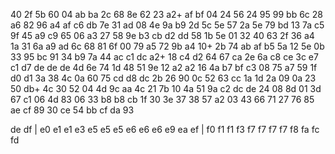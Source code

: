 40
2f  5b
60
04	ab  ba
2c
68  8e
62
23	a2+	af  bf
04
24	56
24
95  99  bb
6c
28  a6
82
96  a4	af	c6	db
7e
31  ad
08
4e  9a	b9
2d
5c  5e
57
2a  5e  79  bd
13
7a  c5
9f
45	a9	c9
65
06  a3
27
58	9e  b3	cb	d2	dd
58
1b	5e
01
32  40  63
2f
36  a4
1a
31	6a	a9  ad
6c
68  81
6f
00	79	a5
72
9b	a4
10+
2b  74  ab  af  b5
5a
12  5e
0b
33	95	bc
91
34	b9
7a
44	ac  c1  dc
a2+
18	c4
d2
64  67	ca
2e
6a  c8
ce
3c	e7  c1  d7  de  de	de
4d
6e  74
1d
48	51  9e
12
a2	a2
16
4a  b7	bf	c3
08
75  a7
59
1f	d0	d1
3a
38	4c
0a
60	75	cd	d8	dc
2b
26  90
0c
52	63	cc
1a
1d  2a
09
0a	23	50  db+
4c
30	52
04
4d	9c	aa
4c
21	7b
10
4a	51	9a	c2	dc  de
24
08  8d
01
3d  67  c1
06
4d  83
06
33	b8	b8	cb
1f
30  3e
37
38	57	a2
03
43  66
71
27  76	85  ae  cf
89
30	ce
54
bb	cf  da
93

de
df
|
e0
e1  e1
e3
e5	e5  e5
e6  e6  e6
e9
ea
ef
|
f0
f1  f1
f3
f7  f7  f7	f7
f8
fa
fc
fd
